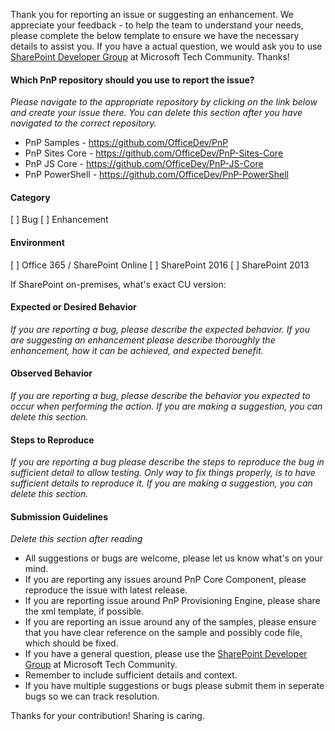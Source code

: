Thank you for reporting an issue or suggesting an enhancement. We appreciate your feedback - to help the team to understand your needs, please complete the below template to ensure we have the necessary details to assist you. If you have a actual question, we would ask you to use [SharePoint Developer Group](http://aka.ms/sppnp-community) at Microsoft Tech Community. Thanks!

#### Which PnP repository should you use to report the issue? 
*Please navigate to the appropriate repository by clicking on the link below and create your issue there. You can delete this section after you have navigated to the correct repository.*
- PnP Samples - https://github.com/OfficeDev/PnP
- PnP Sites Core - https://github.com/OfficeDev/PnP-Sites-Core
- PnP JS Core - https://github.com/OfficeDev/PnP-JS-Core
- PnP PowerShell - https://github.com/OfficeDev/PnP-PowerShell

#### Category
[ ] Bug
[ ] Enhancement

#### Environment
[ ] Office 365 / SharePoint Online
[ ] SharePoint 2016
[ ] SharePoint 2013

If SharePoint on-premises, what's exact CU version: 

#### Expected or Desired Behavior
_If you are reporting a bug, please describe the expected behavior. If you are suggesting an enhancement please
describe thoroughly the enhancement, how it can be achieved, and expected benefit._

#### Observed Behavior
_If you are reporting a bug, please describe the behavior you expected to occur when performing the action. If you are making a suggestion, you can delete this section._

#### Steps to Reproduce
_If you are reporting a bug please describe the steps to reproduce the bug in sufficient detail to allow testing. Only way to fix things properly, is to have sufficient details to reproduce it. If you are making a suggestion, you can delete this section._

#### Submission Guidelines
_Delete this section after reading_
- All suggestions or bugs are welcome, please let us know what's on your mind.
- If you are reporting any issues around PnP Core Component, please reproduce the issue with latest release.
- If you are reporting issue around PnP Provisioning Engine, please share the xml template, if possible.
- If you are reporting an issue around any of the samples, please ensure that you have clear reference on the sample and possibly code file, which should be fixed.
- If you have a general question, please use the [SharePoint Developer Group](http://aka.ms/sppnp-community) at Microsoft Tech Community.
- Remember to include sufficient details and context.
- If you have multiple suggestions or bugs please submit them in seperate bugs so we can track resolution.

Thanks for your contribution! Sharing is caring.
